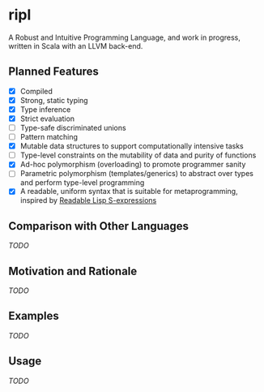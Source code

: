 # ripl
A Robust and Intuitive Programming Language, and work in progress, written in Scala with an LLVM back-end.

## Planned Features
- [x] Compiled
- [x] Strong, static typing
- [x] Type inference
- [x] Strict evaluation
- [ ] Type-safe discriminated unions
- [ ] Pattern matching
- [x] Mutable data structures to support computationally intensive tasks
- [ ] Type-level constraints on the mutability of data and purity of functions
- [x] Ad-hoc polymorphism (overloading) to promote programmer sanity
- [ ] Parametric polymorphism (templates/generics) to abstract over types and perform type-level programming
- [x] A readable, uniform syntax that is suitable for metaprogramming, inspired by [Readable Lisp S-expressions](https://sourceforge.net/p/readable/wiki/Home/)

## Comparison with Other Languages
*TODO*

## Motivation and Rationale
*TODO*

## Examples
*TODO*

## Usage
*TODO*

